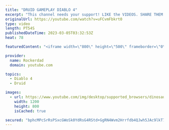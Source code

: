 ```yaml
---
title: "DRUID GAMEPLAY DIABLO 4"
excerpt: "This channel needs your support! LIKE the VIDEOS. SHARE THEM. SUBSCRIBE. COMMENT! Join our Discord Server!"
originalUrl: https://youtube.com/watch?v=uFCvmFbkrt0
type: video
length: PT54S
publishedDateTime: 2023-03-05T03:32:53Z
heat: 78

featuredContent: "<iframe width=\"800\" height=\"500\" frameborder=\"0\" src=\"https://www.youtube.com/embed/uFCvmFbkrt0\" allow=\"accelerometer; autoplay; encrypted-media; gyroscope; picture-in-picture\" allowfullscreen></iframe>"

provider:
  name: Rockerdad
  domain: youtube.com

topics:
  - Diablo 4
  - Druid

images:
  - url: https://www.youtube.com/img/desktop/supported_browsers/dinosaur.png
    width: 1200
    height: 800
    isCached: true

secured: "bphcMPcSrRsPSxcGWoSk0YdRsG4RStd+GgRN4Wvm2Hrrfdb4QJwh5JAc9lkT77o9ZgRPl4afKfrWBq97Fe3PfbDoS7vD4CyX0NW2D7aChmF0eyYLohn0LZZ8A7m4M2b/BCCHw13+48ybkyEbPCoGjbPZ8OqhBObcsxvqYItD7KnZQpy6BpW9YNaW+zFv8fCHv2INLg+cf3Q16uWsXlOlPt/gQCnbTw4/b4iafblYSAZ3LBd4AI55uIkuqrrUih9zEsowzvjNApQhrtQvyO8EUFFA88TX5opKCUHX9+GZRo4tljh7shg7fh4wSZyWDbrq6+KtWIlsQ+keW9aMC2Ng20V959imbKPgc9QdHVVBykMahMoc9ahgn+AoSkTjE59LYJs/Wej31fQY1XSjn9VjWaqDl0WJMgzdjgTqPk+4I2c=;8TZhDkPwNLQH6rErWkdWCg=="
---
```


